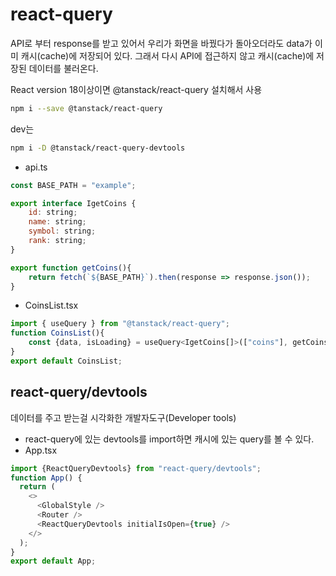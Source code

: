 # react-query
API로 부터 response를 받고 있어서 우리가 화면을 바꿨다가 돌아오더라도 data가 이미 캐시(cache)에 저장되어 있다.
그래서 다시 API에 접근하지 않고 캐시(cache)에 저장된 데이터를 불러온다.

React version 18이상이면 @tanstack/react-query 설치해서 사용
```bash
npm i --save @tanstack/react-query
```
dev는
```bash
npm i -D @tanstack/react-query-devtools
```


* api.ts
```Javascript
const BASE_PATH = "example";

export interface IgetCoins {
	id: string;
	name: string;
	symbol: string;
	rank: string;
}

export function getCoins(){
	return fetch(`${BASE_PATH}`).then(response => response.json());
}
```
* CoinsList.tsx
```Javascript
import { useQuery } from "@tanstack/react-query";
function CoinsList(){
	const {data, isLoading} = useQuery<IgetCoins[]>(["coins"], getCoins);
}
export default CoinsList;
```

## react-query/devtools
데이터를 주고 받는걸 시각화한 개발자도구(Developer tools)
* react-query에 있는 devtools를 import하면 캐시에 있는 query를 볼 수 있다.
* App.tsx
```Javascript
import {ReactQueryDevtools} from "react-query/devtools";
function App() {
  return (
    <>
      <GlobalStyle />
      <Router />
      <ReactQueryDevtools initialIsOpen={true} />
    </>
  );
}
export default App;
```